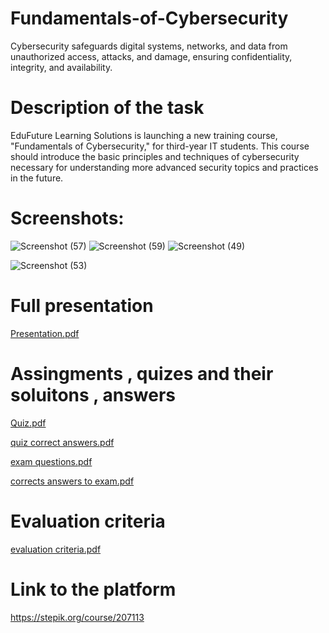 # Fundamentals-of-Cybersecurity
Cybersecurity safeguards digital systems, networks, and data from unauthorized access, attacks, and damage, ensuring confidentiality, integrity, and availability.
# Description of the task
EduFuture Learning Solutions is launching a new training course, "Fundamentals of Cybersecurity," for third-year IT students. This course should introduce the basic principles and techniques of cybersecurity necessary for understanding more advanced security topics and practices in the future.

# Screenshots:
![Screenshot (57)](https://github.com/Eldar-creator/Fundamentals-of-Cybersecurity/assets/75829903/3b505566-6eae-44f1-9f12-1041dc60b0b1)
![Screenshot (59)](https://github.com/Eldar-creator/Fundamentals-of-Cybersecurity/assets/75829903/e1f5a7da-f7fd-4fc9-8f60-46e950d3af95)
![Screenshot (49)](https://github.com/Eldar-creator/Fundamentals-of-Cybersecurity/assets/75829903/cb0f4283-4bab-4e5a-b3f1-63e6dbed9bc7)


![Screenshot (53)](https://github.com/Eldar-creator/Fundamentals-of-Cybersecurity/assets/75829903/f0c81c48-5bfc-4ee2-a20b-22bd64843bd1)


# Full presentation 

[Presentation.pdf](https://github.com/user-attachments/files/15531390/Presentation.pdf)

# Assingments , quizes and their soluitons , answers

[Quiz.pdf](https://github.com/user-attachments/files/15531407/Quiz.pdf)

[quiz correct answers.pdf](https://github.com/user-attachments/files/15531409/quiz.correct.answers.pdf)

[exam questions.pdf](https://github.com/user-attachments/files/15531411/exam.questions.pdf)

[corrects answers to exam.pdf](https://github.com/user-attachments/files/15531415/corrects.answers.to.exam.pdf)

# Evaluation criteria 
[evaluation criteria.pdf](https://github.com/user-attachments/files/15531425/evaluation.criteria.pdf)

# Link to the platform 
https://stepik.org/course/207113
